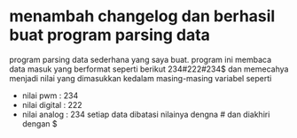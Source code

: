 # menambah changelog dan berhasil buat program parsing data
program parsing data sederhana yang saya buat.
program ini membaca data masuk yang berformat seperti berikut 234#222#234$ dan memecahya menjadi nilai yang dimasukkan kedalam masing-masing variabel seperti 
- nilai pwm : 234
- nilai digital : 222
- nilai analog : 234
setiap data dibatasi nilainya dengna # dan diakhiri dengan $
